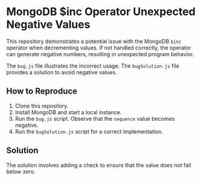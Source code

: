 # MongoDB $inc Operator Unexpected Negative Values

This repository demonstrates a potential issue with the MongoDB `$inc` operator when decrementing values. If not handled correctly, the operator can generate negative numbers, resulting in unexpected program behavior.

The `bug.js` file illustrates the incorrect usage.  The `bugSolution.js` file provides a solution to avoid negative values.

## How to Reproduce

1. Clone this repository.
2. Install MongoDB and start a local instance.
3. Run the `bug.js` script. Observe that the `sequence` value becomes negative.
4. Run the `bugSolution.js` script for a correct implementation.

## Solution

The solution involves adding a check to ensure that the value does not fall below zero.